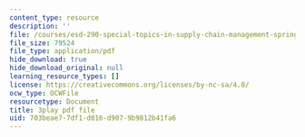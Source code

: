 ```yaml
---
content_type: resource
description: ''
file: /courses/esd-290-special-topics-in-supply-chain-management-spring-2005/703beae77df1d016d9079b9812b41fa6_djrhQK-dBx0.pdf
file_size: 79524
file_type: application/pdf
hide_download: true
hide_download_original: null
learning_resource_types: []
license: https://creativecommons.org/licenses/by-nc-sa/4.0/
ocw_type: OCWFile
resourcetype: Document
title: 3play pdf file
uid: 703beae7-7df1-d016-d907-9b9812b41fa6
---
```

